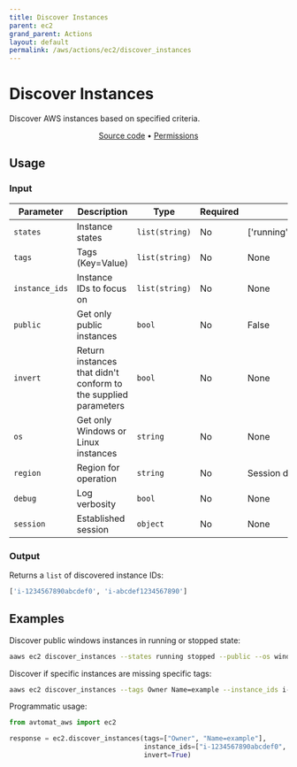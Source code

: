 ```yaml
---
title: Discover Instances
parent: ec2
grand_parent: Actions
layout: default
permalink: /aws/actions/ec2/discover_instances
---
```


# Discover Instances

Discover AWS instances based on specified criteria.

<p align="center">
   <a href="https://github.com/avtomat-hub/avtomat-aws/tree/main/avtomat_aws/ec2/discover_instances.py">Source code</a> •
   <a href="/aws/permissions/ec2/discover_instances">Permissions</a>
</p>

## Usage

### Input

| Parameter      | Description                                                     | Type           | Required | Default value                              |
|----------------|-----------------------------------------------------------------|----------------|----------|--------------------------------------------|
| `states`       | Instance states                                                 | `list(string)` | No       | ['running','stopped','pending','stopping'] |
| `tags`         | Tags (Key=Value)                                                | `list(string)` | No       | None                                       |
| `instance_ids` | Instance IDs to focus on                                        | `list(string)` | No       | None                                       |
| `public`       | Get only public instances                                       | `bool`         | No       | False                                      |
| `invert`       | Return instances that didn't conform to the supplied parameters | `bool`         | No       | None                                       |
| `os`           | Get only Windows or Linux instances                             | `string`       | No       | None                                       |
| `region`       | Region for operation                                            | `string`       | No       | Session default                            |
| `debug`        | Log verbosity                                                   | `bool`         | No       | None                                       |
| `session`      | Established session                                             | `object`       | No       | None                                       |

### Output

Returns a `list` of discovered instance IDs:

```python
['i-1234567890abcdef0', 'i-abcdef1234567890']
```

## Examples

Discover public windows instances in running or stopped state:

```bash
aaws ec2 discover_instances --states running stopped --public --os windows
```

Discover if specific instances are missing specific tags:

```bash
aaws ec2 discover_instances --tags Owner Name=example --instance_ids i-1234567890abcdef0 i-abcdef1234567890 --invert
```

Programmatic usage:

```python
from avtomat_aws import ec2

response = ec2.discover_instances(tags=["Owner", "Name=example"],
                                  instance_ids=["i-1234567890abcdef0", "i-abcdef1234567890"],
                                  invert=True)
```
